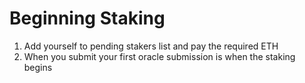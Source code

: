 # Beginning Staking

1. Add yourself to pending stakers list and pay the required ETH
2. When you submit your first oracle submission is when the staking begins
